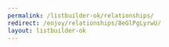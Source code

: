 ```yaml
---
permalink: /listbuilder-ok/relationships/
redirect: /enjoy/relationships/8eGlPgLyrwU/
layout: listbuilder-ok
---
```

